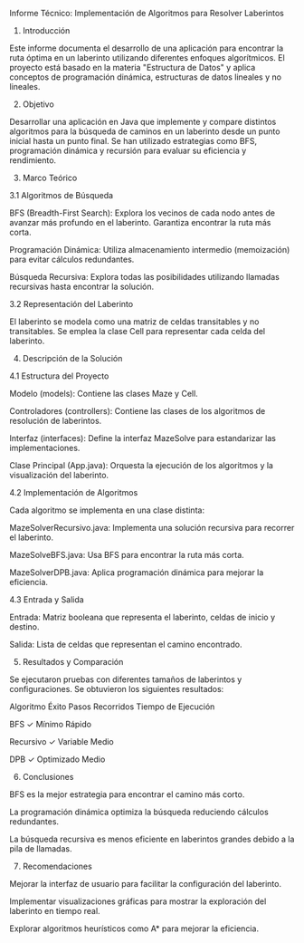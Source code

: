 Informe Técnico: Implementación de Algoritmos para Resolver Laberintos 

1. Introducción 

Este informe documenta el desarrollo de una aplicación para encontrar la ruta óptima en un laberinto utilizando diferentes enfoques algorítmicos. El proyecto está basado en la materia "Estructura de Datos" y aplica conceptos de programación dinámica, estructuras de datos lineales y no lineales. 

2. Objetivo 

Desarrollar una aplicación en Java que implemente y compare distintos algoritmos para la búsqueda de caminos en un laberinto desde un punto inicial hasta un punto final. Se han utilizado estrategias como BFS, programación dinámica y recursión para evaluar su eficiencia y rendimiento. 

3. Marco Teórico 

3.1 Algoritmos de Búsqueda 

BFS (Breadth-First Search): Explora los vecinos de cada nodo antes de avanzar más profundo en el laberinto. Garantiza encontrar la ruta más corta. 

Programación Dinámica: Utiliza almacenamiento intermedio (memoización) para evitar cálculos redundantes. 

Búsqueda Recursiva: Explora todas las posibilidades utilizando llamadas recursivas hasta encontrar la solución. 

3.2 Representación del Laberinto 

El laberinto se modela como una matriz de celdas transitables y no transitables. Se emplea la clase Cell para representar cada celda del laberinto. 

4. Descripción de la Solución 

4.1 Estructura del Proyecto 

Modelo (models): Contiene las clases Maze y Cell. 

Controladores (controllers): Contiene las clases de los algoritmos de resolución de laberintos. 

Interfaz (interfaces): Define la interfaz MazeSolve para estandarizar las implementaciones. 

Clase Principal (App.java): Orquesta la ejecución de los algoritmos y la visualización del laberinto. 

4.2 Implementación de Algoritmos 

Cada algoritmo se implementa en una clase distinta: 

MazeSolverRecursivo.java: Implementa una solución recursiva para recorrer el laberinto. 

MazeSolveBFS.java: Usa BFS para encontrar la ruta más corta. 

MazeSolverDPB.java: Aplica programación dinámica para mejorar la eficiencia. 

4.3 Entrada y Salida 

Entrada: Matriz booleana que representa el laberinto, celdas de inicio y destino. 

Salida: Lista de celdas que representan el camino encontrado. 

5. Resultados y Comparación 

Se ejecutaron pruebas con diferentes tamaños de laberintos y configuraciones. Se obtuvieron los siguientes resultados:


Algoritmo     Éxito     Pasos Recorridos     Tiempo de Ejecución 

BFS             ✓           Mínimo                Rápido 

Recursivo       ✓          Variable               Medio 

DPB             ✓         Optimizado              Medio 

6. Conclusiones 

BFS es la mejor estrategia para encontrar el camino más corto. 

La programación dinámica optimiza la búsqueda reduciendo cálculos redundantes. 

La búsqueda recursiva es menos eficiente en laberintos grandes debido a la pila de llamadas. 

7. Recomendaciones 

Mejorar la interfaz de usuario para facilitar la configuración del laberinto. 

Implementar visualizaciones gráficas para mostrar la exploración del laberinto en tiempo real. 

Explorar algoritmos heurísticos como A* para mejorar la eficiencia. 